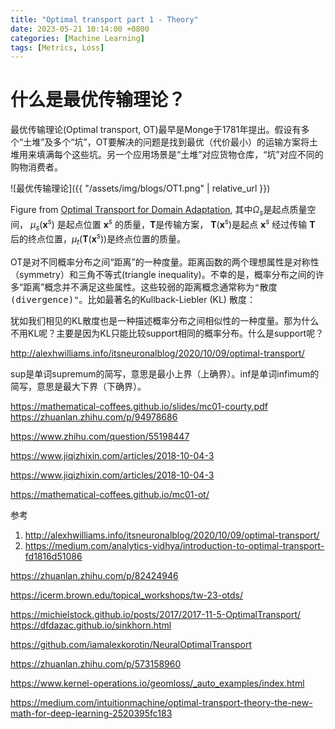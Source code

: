 ```yaml
---
title: "Optimal transport part 1 - Theory"
date: 2023-05-21 10:14:00 +0800
categories: [Machine Learning]
tags: [Metrics, Loss]
---
```


# 什么是最优传输理论？
最优传输理论(Optimal transport, OT)最早是Monge于1781年提出。假设有多个“土堆”及多个“坑”，OT要解决的问题是找到最优（代价最小）的运输方案将土堆用来填满每个这些坑。另一个应用场景是“土堆”对应货物仓库，“坑”对应不同的购物消费者。

![最优传输理论]({{ "/assets/img/blogs/OT1.png" | relative_url }}) 

Figure from [Optimal Transport for Domain Adaptation](https://hal.science/hal-01377220/file/OTPAMI.pdf),  其中$\Omega_s$是起点质量空间， $\mu_s(\mathbf{x}^s)$ 是起点位置 $\mathbf{x}^s$ 的质量，$\mathbf{T}$是传输方案， $\mathbf{T}(\mathbf{x}^s)$是起点 $\mathbf{x}^s$ 经过传输 $\mathbf{T}$ 后的终点位置，$\mu_t(\mathbf{T}(\mathbf{x}^s))$是终点位置的质量。

OT是对不同概率分布之间“距离”的一种度量。距离函数的两个理想属性是对称性（symmetry）和三角不等式(triangle inequality)。不幸的是，概率分布之间的许多“距离”概念并不满足这些属性。这些较弱的距离概念通常称为<kbd>"散度(divergence)"</kbd>。比如最著名的Kullback-Liebler (KL) 散度：


犹如我们相见的KL散度也是一种描述概率分布之间相似性的一种度量。那为什么不用KL呢？主要是因为KL只能比较support相同的概率分布。什么是support呢？






http://alexhwilliams.info/itsneuronalblog/2020/10/09/optimal-transport/

sup是单词supremum的简写，意思是最小上界（上确界）。inf是单词infimum的简写，意思是最大下界（下确界）。

https://mathematical-coffees.github.io/slides/mc01-courty.pdf
https://zhuanlan.zhihu.com/p/94978686

https://www.zhihu.com/question/55198447

https://www.jiqizhixin.com/articles/2018-10-04-3

https://www.jiqizhixin.com/articles/2018-10-04-3

https://mathematical-coffees.github.io/mc01-ot/

参考
1. http://alexhwilliams.info/itsneuronalblog/2020/10/09/optimal-transport/
2. https://medium.com/analytics-vidhya/introduction-to-optimal-transport-fd1816d51086 

https://zhuanlan.zhihu.com/p/82424946

https://icerm.brown.edu/topical_workshops/tw-23-otds/


https://michielstock.github.io/posts/2017/2017-11-5-OptimalTransport/
https://dfdazac.github.io/sinkhorn.html

https://github.com/iamalexkorotin/NeuralOptimalTransport

https://zhuanlan.zhihu.com/p/573158960


https://www.kernel-operations.io/geomloss/_auto_examples/index.html



https://medium.com/intuitionmachine/optimal-transport-theory-the-new-math-for-deep-learning-2520395fc183


